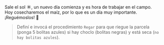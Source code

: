 <gs-attire attire-url="https://raw.githubusercontent.com/MumukiProject/mumuki-guia-gobstones-productividad-secundaria/master/assets/attires/config_1582294353749.json"></gs-attire>

Sale el sol :sunny:, un nuevo día comienza y es hora de trabajar en el campo. Hoy cosecharemos el maíz, por lo que es un día muy importante. ¡Reguémoslos! :shower:

> Definí e invocá el procedimiento `Regar` para que riegue la parcela (ponga 5 bolitas azules) si hay choclo (bolitas negras) y está seca (`no hay bolitas azules`).
